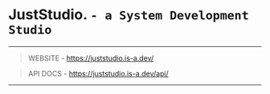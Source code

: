 # JustStudio. `- a System Development Studio`
------
> WEBSITE - https://juststudio.is-a.dev/

> API DOCS - https://juststudio.is-a.dev/api/
------
